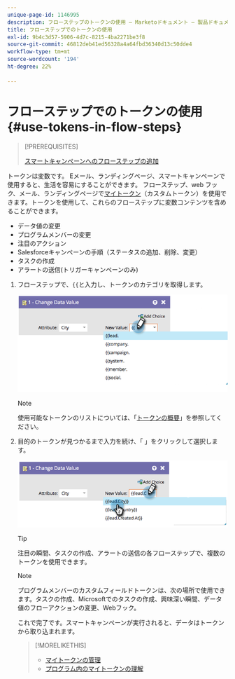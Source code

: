 ```yaml
---
unique-page-id: 1146995
description: フローステップのトークンの使用 — Marketoドキュメント — 製品ドキュメント
title: フローステップでのトークンの使用
exl-id: 9b4c3d57-5906-4d7c-8215-4ba2271be3f8
source-git-commit: 46812deb41ed56328a4a64fbd36340d13c50dde4
workflow-type: tm+mt
source-wordcount: '194'
ht-degree: 22%

---
```


# フローステップでのトークンの使用 {#use-tokens-in-flow-steps}

>[!PREREQUISITES]
>
>[スマートキャンペーンへのフローステップの追加](/help/marketo/product-docs/core-marketo-concepts/smart-campaigns/flow-actions/add-a-flow-step-to-a-smart-campaign.md)

トークンは変数です。 Eメール、ランディングページ、スマートキャンペーンで使用すると、生活を容易にすることができます。 フローステップ、web フック、メール、ランディングページで[マイトークン](/help/marketo/product-docs/core-marketo-concepts/programs/tokens/understanding-my-tokens-in-a-program.md)（カスタムトークン）を使用できます。トークンを使用して、これらのフローステップに変数コンテンツを含めることができます。

* データ値の変更
* プログラムメンバーの変更
* 注目のアクション
* Salesforceキャンペーンの手順（ステータスの追加、削除、変更）
* タスクの作成
* アラートの送信(トリガーキャンペーンのみ)

1. フローステップで、`{{`と入力し、トークンのカテゴリを取得します。

   ![](assets/image2014-9-22-14-3a3-3a17.png)

   >[!NOTE]
   >
   >使用可能なトークンのリストについては、「[トークンの概要](/help/marketo/product-docs/demand-generation/landing-pages/personalizing-landing-pages/tokens-overview.md)」を参照してください。

1. 目的のトークンが見つかるまで入力を続け、「 」をクリックして選択します。

   ![](assets/image2014-9-22-14-3a3-3a48.png)

   >[!TIP]
   >
   >注目の瞬間、タスクの作成、アラートの送信の各フローステップで、複数のトークンを使用できます。

   >[!NOTE]
   >
   >プログラムメンバーのカスタムフィールドトークンは、次の場所で使用できます。タスクの作成、Microsoftでのタスクの作成、興味深い瞬間、データ値のフローアクションの変更、Webフック。

   これで完了です。スマートキャンペーンが実行されると、データはトークンから取り込まれます。

   >[!MORELIKETHIS]
   >
   >* [マイトークンの管理](/help/marketo/product-docs/core-marketo-concepts/programs/tokens/managing-my-tokens.md)
   >* [プログラム内のマイトークンの理解](/help/marketo/product-docs/core-marketo-concepts/programs/tokens/understanding-my-tokens-in-a-program.md)

